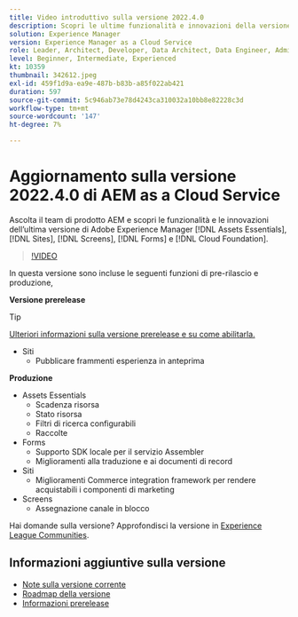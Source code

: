 ```yaml
---
title: Video introduttivo sulla versione 2022.4.0
description: Scopri le ultime funzionalità e innovazioni della versione 2022-4-0 di Adobe Experience Manager [!DNL Assets Essentials], [!DNL Sites], [!DNL Screens], [!DNL Forms] and [!DNL Cloud Foundation].
solution: Experience Manager
version: Experience Manager as a Cloud Service
role: Leader, Architect, Developer, Data Architect, Data Engineer, Admin, User
level: Beginner, Intermediate, Experienced
kt: 10359
thumbnail: 342612.jpeg
exl-id: 459f1d9a-ea9e-487b-b83b-a85f022ab421
duration: 597
source-git-commit: 5c946ab73e78d4243ca310032a10bb8e82228c3d
workflow-type: tm+mt
source-wordcount: '147'
ht-degree: 7%

---
```


# Aggiornamento sulla versione 2022.4.0 di AEM as a Cloud Service

Ascolta il team di prodotto AEM e scopri le funzionalità e le innovazioni dell’ultima versione di Adobe Experience Manager [!DNL Assets Essentials], [!DNL Sites], [!DNL Screens], [!DNL Forms] e [!DNL Cloud Foundation].

>[!VIDEO](https://video.tv.adobe.com/v/342612/?quality=12&learn=on)

In questa versione sono incluse le seguenti funzioni di pre-rilascio e produzione,

**Versione prerelease**

>[!TIP]
>
>[Ulteriori informazioni sulla versione prerelease e su come abilitarla.](https://experienceleague.adobe.com/docs/experience-manager-cloud-service/content/release-notes/prerelease.html)

* Siti
   * Pubblicare frammenti esperienza in anteprima

**Produzione**

* Assets Essentials
   * Scadenza risorsa
   * Stato risorsa
   * Filtri di ricerca configurabili
   * Raccolte
* Forms
   * Supporto SDK locale per il servizio Assembler
   * Miglioramenti alla traduzione e ai documenti di record
* Siti
   * Miglioramenti Commerce integration framework per rendere acquistabili i componenti di marketing
* Screens
   * Assegnazione canale in blocco

Hai domande sulla versione?  Approfondisci la versione in [Experience League Communities](https://adobe.ly/3LO0gOo).

## Informazioni aggiuntive sulla versione

* [Note sulla versione corrente](https://experienceleague.adobe.com/docs/experience-manager-cloud-service/content/release-notes/home.html?lang=it)
* [Roadmap della versione](https://experienceleague.adobe.com/docs/experience-manager-release-information/aem-release-updates/update-releases-roadmap.html?lang=it)
* [Informazioni prerelease](https://experienceleague.adobe.com/docs/experience-manager-cloud-service/content/release-notes/prerelease.html)
